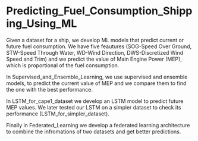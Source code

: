 # Predicting_Fuel_Consumption_Shipping_Using_ML

Given a dataset for a ship, we develop ML models that  predict current or future fuel consumption. We have five feautures (SOG-Speed Over Ground, STW-Speed Through Water, WD-Wind Direction, DWS-Discretized Wind Speed and Trim) and we predict the value of Main Engine Power (MEP), which is proportional of the fuel consumption. 

In Supervised_and_Ensemble_Learning, we use supervised and ensemble models, to predict the current value of MEP and we compare them to find the one with the best performance.

In LSTM_for_cape1_dataset we develop an LSTM model to predict future MEP values. We later tested our LSTM οn a simpler dataset to check its performance (LSTM_for_simpler_dataset).

Finally in Federated_Learning we develop a federated learning architecture to combine the infromations of two datasets and get better predictions.
